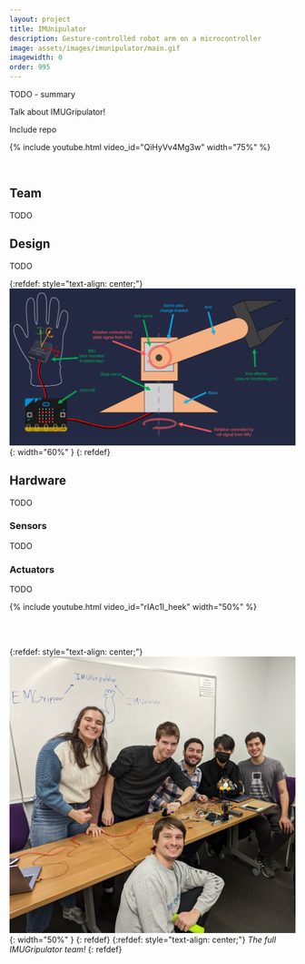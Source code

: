 ```yaml
---
layout: project
title: IMUnipulator
description: Gesture-controlled robot arm on a microcontroller
image: assets/images/imunipulator/main.gif
imagewidth: 0
order: 995
---
```


TODO - summary

Talk about IMUGripulator!

Include repo


{% include youtube.html video_id="QiHyVv4Mg3w" width="75%" %}

<br>

## Team
TODO

## Design
TODO

{:refdef: style="text-align: center;"}
![Design Diagram](/assets/images/imunipulator/design-diagram.png){: width="60%" }
{: refdef}

## Hardware
TODO

### Sensors
TODO

### Actuators
TODO

{% include youtube.html video_id="rIAc1I_heek" width="50%" %}

<br>
<br>

{:refdef: style="text-align: center;"}
![The full IMUGripulator team](/assets/images/imunipulator/team.jpg){: width="50%" }
{: refdef}
{:refdef: style="text-align: center;"}
_The full IMUGripulator team!_
{: refdef}